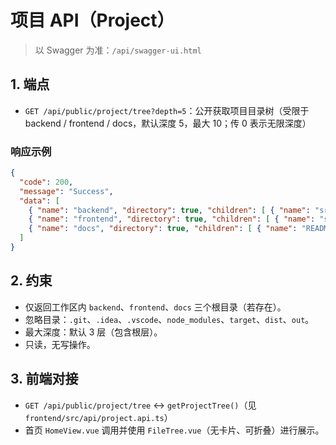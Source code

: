 # 项目 API（Project）

> 以 Swagger 为准：`/api/swagger-ui.html`

## 1. 端点
- `GET /api/public/project/tree?depth=5`：公开获取项目目录树（受限于 backend / frontend / docs，默认深度 5，最大 10；传 0 表示无限深度）

### 响应示例
```json
{
  "code": 200,
  "message": "Success",
  "data": [
    { "name": "backend", "directory": true, "children": [ { "name": "src", "directory": true }, { "name": "pom.xml", "directory": false } ] },
    { "name": "frontend", "directory": true, "children": [ { "name": "src", "directory": true }, { "name": "package.json", "directory": false } ] },
    { "name": "docs", "directory": true, "children": [ { "name": "README.md", "directory": false } ] }
  ]
}
```

## 2. 约束
- 仅返回工作区内 `backend`、`frontend`、`docs` 三个根目录（若存在）。
- 忽略目录：`.git`、`.idea`、`.vscode`、`node_modules`、`target`、`dist`、`out`。
- 最大深度：默认 3 层（包含根层）。
- 只读，无写操作。

## 3. 前端对接
- `GET /api/public/project/tree` ↔ `getProjectTree()`（见 `frontend/src/api/project.api.ts`）
- 首页 `HomeView.vue` 调用并使用 `FileTree.vue`（无卡片、可折叠）进行展示。
